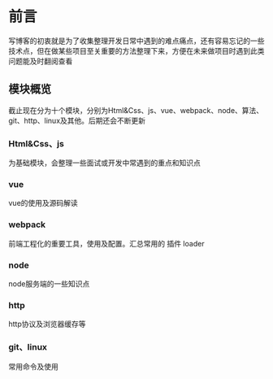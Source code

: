 # 前言

写博客的初衷就是为了收集整理开发日常中遇到的难点痛点，还有容易忘记的一些技术点，但在做某些项目至关重要的方法整理下来，方便在未来做项目时遇到此类问题能及时翻阅查看

## 模块概览
截止现在分为十个模块，分别为Html&Css、js、vue、webpack、node、算法、git、http、linux及其他。后期还会不断更新


### Html&Css、js

为基础模块，会整理一些面试或开发中常遇到的重点和知识点

### vue

vue的使用及源码解读

### webpack
前端工程化的重要工具，使用及配置。汇总常用的 插件 loader

### node
node服务端的一些知识点

### http 
http协议及浏览器缓存等

### git、linux
常用命令及使用
